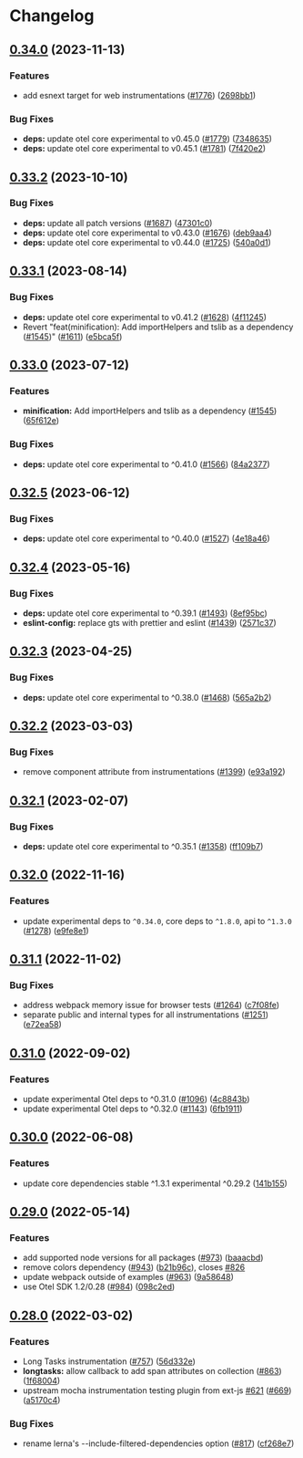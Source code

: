 # Changelog

## [0.34.0](https://github.com/open-telemetry/opentelemetry-js-contrib/compare/instrumentation-long-task-v0.33.2...instrumentation-long-task-v0.34.0) (2023-11-13)


### Features

* add esnext target for web instrumentations ([#1776](https://github.com/open-telemetry/opentelemetry-js-contrib/issues/1776)) ([2698bb1](https://github.com/open-telemetry/opentelemetry-js-contrib/commit/2698bb1a5a4de5a5c6272643d6e50180db874d64))


### Bug Fixes

* **deps:** update otel core experimental to v0.45.0 ([#1779](https://github.com/open-telemetry/opentelemetry-js-contrib/issues/1779)) ([7348635](https://github.com/open-telemetry/opentelemetry-js-contrib/commit/734863562c25cd0497aa3f51eccb2bf8bbd5e711))
* **deps:** update otel core experimental to v0.45.1 ([#1781](https://github.com/open-telemetry/opentelemetry-js-contrib/issues/1781)) ([7f420e2](https://github.com/open-telemetry/opentelemetry-js-contrib/commit/7f420e25a8d396c83fd38101088434210705e365))

## [0.33.2](https://github.com/open-telemetry/opentelemetry-js-contrib/compare/instrumentation-long-task-v0.33.1...instrumentation-long-task-v0.33.2) (2023-10-10)


### Bug Fixes

* **deps:** update all patch versions ([#1687](https://github.com/open-telemetry/opentelemetry-js-contrib/issues/1687)) ([47301c0](https://github.com/open-telemetry/opentelemetry-js-contrib/commit/47301c038e4dc7d24797cb0b8426033ecc0374e6))
* **deps:** update otel core experimental to v0.43.0 ([#1676](https://github.com/open-telemetry/opentelemetry-js-contrib/issues/1676)) ([deb9aa4](https://github.com/open-telemetry/opentelemetry-js-contrib/commit/deb9aa441dc7d2b0fd5ec11b41c934a1e93134fd))
* **deps:** update otel core experimental to v0.44.0 ([#1725](https://github.com/open-telemetry/opentelemetry-js-contrib/issues/1725)) ([540a0d1](https://github.com/open-telemetry/opentelemetry-js-contrib/commit/540a0d1ff5641522abba560d59a298084f786630))

## [0.33.1](https://github.com/open-telemetry/opentelemetry-js-contrib/compare/instrumentation-long-task-v0.33.0...instrumentation-long-task-v0.33.1) (2023-08-14)


### Bug Fixes

* **deps:** update otel core experimental to v0.41.2 ([#1628](https://github.com/open-telemetry/opentelemetry-js-contrib/issues/1628)) ([4f11245](https://github.com/open-telemetry/opentelemetry-js-contrib/commit/4f1124524aee565c3cfbf3975aa5d3d039377621))
* Revert "feat(minification): Add importHelpers and tslib as a dependency ([#1545](https://github.com/open-telemetry/opentelemetry-js-contrib/issues/1545))" ([#1611](https://github.com/open-telemetry/opentelemetry-js-contrib/issues/1611)) ([e5bca5f](https://github.com/open-telemetry/opentelemetry-js-contrib/commit/e5bca5fe5b27adc59c8de8fe4087d38b69d93bd4))

## [0.33.0](https://github.com/open-telemetry/opentelemetry-js-contrib/compare/instrumentation-long-task-v0.32.5...instrumentation-long-task-v0.33.0) (2023-07-12)


### Features

* **minification:** Add importHelpers and tslib as a dependency ([#1545](https://github.com/open-telemetry/opentelemetry-js-contrib/issues/1545)) ([65f612e](https://github.com/open-telemetry/opentelemetry-js-contrib/commit/65f612e35c4d67b9935dc3a9155588b35d915482))


### Bug Fixes

* **deps:** update otel core experimental to ^0.41.0 ([#1566](https://github.com/open-telemetry/opentelemetry-js-contrib/issues/1566)) ([84a2377](https://github.com/open-telemetry/opentelemetry-js-contrib/commit/84a2377845c313f0ca68b4de7f3e7a464be68885))

## [0.32.5](https://github.com/open-telemetry/opentelemetry-js-contrib/compare/instrumentation-long-task-v0.32.4...instrumentation-long-task-v0.32.5) (2023-06-12)


### Bug Fixes

* **deps:** update otel core experimental to ^0.40.0 ([#1527](https://github.com/open-telemetry/opentelemetry-js-contrib/issues/1527)) ([4e18a46](https://github.com/open-telemetry/opentelemetry-js-contrib/commit/4e18a46396eb2f06e86790dbbd68075c4c2dc83b))

## [0.32.4](https://github.com/open-telemetry/opentelemetry-js-contrib/compare/instrumentation-long-task-v0.32.3...instrumentation-long-task-v0.32.4) (2023-05-16)


### Bug Fixes

* **deps:** update otel core experimental to ^0.39.1 ([#1493](https://github.com/open-telemetry/opentelemetry-js-contrib/issues/1493)) ([8ef95bc](https://github.com/open-telemetry/opentelemetry-js-contrib/commit/8ef95bccc2d03302089f256f3d0ee091869b4c44))
* **eslint-config:** replace gts with prettier and eslint ([#1439](https://github.com/open-telemetry/opentelemetry-js-contrib/issues/1439)) ([2571c37](https://github.com/open-telemetry/opentelemetry-js-contrib/commit/2571c371be1b5738442200cab2415b6a04c32aab))

## [0.32.3](https://github.com/open-telemetry/opentelemetry-js-contrib/compare/instrumentation-long-task-v0.32.2...instrumentation-long-task-v0.32.3) (2023-04-25)


### Bug Fixes

* **deps:** update otel core experimental to ^0.38.0 ([#1468](https://github.com/open-telemetry/opentelemetry-js-contrib/issues/1468)) ([565a2b2](https://github.com/open-telemetry/opentelemetry-js-contrib/commit/565a2b2c6fde88af3f5401ef6a5a9643d0d66349))

## [0.32.2](https://github.com/open-telemetry/opentelemetry-js-contrib/compare/instrumentation-long-task-v0.32.1...instrumentation-long-task-v0.32.2) (2023-03-03)


### Bug Fixes

* remove component attribute from instrumentations ([#1399](https://github.com/open-telemetry/opentelemetry-js-contrib/issues/1399)) ([e93a192](https://github.com/open-telemetry/opentelemetry-js-contrib/commit/e93a192b672c8db361bac83ad60294ca49b95361))

## [0.32.1](https://github.com/open-telemetry/opentelemetry-js-contrib/compare/instrumentation-long-task-v0.32.0...instrumentation-long-task-v0.32.1) (2023-02-07)


### Bug Fixes

* **deps:** update otel core experimental to ^0.35.1 ([#1358](https://github.com/open-telemetry/opentelemetry-js-contrib/issues/1358)) ([ff109b7](https://github.com/open-telemetry/opentelemetry-js-contrib/commit/ff109b77928cc9a139a21c63d6b54399bb017fa4))

## [0.32.0](https://github.com/open-telemetry/opentelemetry-js-contrib/compare/instrumentation-long-task-v0.31.1...instrumentation-long-task-v0.32.0) (2022-11-16)


### Features

* update experimental deps to `^0.34.0`, core deps to `^1.8.0`, api to `^1.3.0` ([#1278](https://github.com/open-telemetry/opentelemetry-js-contrib/issues/1278)) ([e9fe8e1](https://github.com/open-telemetry/opentelemetry-js-contrib/commit/e9fe8e13e34f54e96c50525cadeb74ac048c5624))

## [0.31.1](https://github.com/open-telemetry/opentelemetry-js-contrib/compare/instrumentation-long-task-v0.31.0...instrumentation-long-task-v0.31.1) (2022-11-02)


### Bug Fixes

* address webpack memory issue for browser tests ([#1264](https://github.com/open-telemetry/opentelemetry-js-contrib/issues/1264)) ([c7f08fe](https://github.com/open-telemetry/opentelemetry-js-contrib/commit/c7f08fed51bca68b0c522769c3c589102b98ec93))
* separate public and internal types for all instrumentations ([#1251](https://github.com/open-telemetry/opentelemetry-js-contrib/issues/1251)) ([e72ea58](https://github.com/open-telemetry/opentelemetry-js-contrib/commit/e72ea58cfb888a90590970f63d3a042a8ea3aaf2))

## [0.31.0](https://github.com/open-telemetry/opentelemetry-js-contrib/compare/instrumentation-long-task-v0.30.0...instrumentation-long-task-v0.31.0) (2022-09-02)


### Features

* update experimental Otel deps to ^0.31.0 ([#1096](https://github.com/open-telemetry/opentelemetry-js-contrib/issues/1096)) ([4c8843b](https://github.com/open-telemetry/opentelemetry-js-contrib/commit/4c8843be14896d1159a622c07eb3a049401ccba1))
* update experimental Otel deps to ^0.32.0 ([#1143](https://github.com/open-telemetry/opentelemetry-js-contrib/issues/1143)) ([6fb1911](https://github.com/open-telemetry/opentelemetry-js-contrib/commit/6fb191139aed2ca763300dcf9adb51121a88f97e))

## [0.30.0](https://github.com/open-telemetry/opentelemetry-js-contrib/compare/instrumentation-long-task-v0.29.0...instrumentation-long-task-v0.30.0) (2022-06-08)


### Features

* update core dependencies stable ^1.3.1 experimental ^0.29.2 ([141b155](https://github.com/open-telemetry/opentelemetry-js-contrib/commit/141b155e344980b51264e26b26c117b2113bcef6))

## [0.29.0](https://github.com/open-telemetry/opentelemetry-js-contrib/compare/instrumentation-long-task-v0.28.0...instrumentation-long-task-v0.29.0) (2022-05-14)


### Features

* add supported node versions for all packages ([#973](https://github.com/open-telemetry/opentelemetry-js-contrib/issues/973)) ([baaacbd](https://github.com/open-telemetry/opentelemetry-js-contrib/commit/baaacbdd35ca4baab0afae64647aa8c0380ee4b7))
* remove colors dependency ([#943](https://github.com/open-telemetry/opentelemetry-js-contrib/issues/943)) ([b21b96c](https://github.com/open-telemetry/opentelemetry-js-contrib/commit/b21b96c1a3a4f871370f970d6b2825f00e1fe595)), closes [#826](https://github.com/open-telemetry/opentelemetry-js-contrib/issues/826)
* update webpack outside of examples ([#963](https://github.com/open-telemetry/opentelemetry-js-contrib/issues/963)) ([9a58648](https://github.com/open-telemetry/opentelemetry-js-contrib/commit/9a586480ed6a7677fb1283a61d05540345c52617))
* use Otel SDK 1.2/0.28 ([#984](https://github.com/open-telemetry/opentelemetry-js-contrib/issues/984)) ([098c2ed](https://github.com/open-telemetry/opentelemetry-js-contrib/commit/098c2ed6f9c5ab7bd865685018c0777245aab3b7))

## [0.28.0](https://github.com/open-telemetry/opentelemetry-js-contrib/compare/instrumentation-long-task-v0.27.0...instrumentation-long-task-v0.28.0) (2022-03-02)


### Features

* Long Tasks instrumentation ([#757](https://github.com/open-telemetry/opentelemetry-js-contrib/issues/757)) ([56d332e](https://github.com/open-telemetry/opentelemetry-js-contrib/commit/56d332e58ab2ed35fc11c4b30c8a812dd41670d3))
* **longtasks:** allow callback to add span attributes on collection ([#863](https://github.com/open-telemetry/opentelemetry-js-contrib/issues/863)) ([1f68004](https://github.com/open-telemetry/opentelemetry-js-contrib/commit/1f68004ef9b25b0d260159f4b1e2f279b1a64649))
* upstream mocha instrumentation testing plugin from ext-js [#621](https://github.com/open-telemetry/opentelemetry-js-contrib/issues/621) ([#669](https://github.com/open-telemetry/opentelemetry-js-contrib/issues/669)) ([a5170c4](https://github.com/open-telemetry/opentelemetry-js-contrib/commit/a5170c494706a2bec3ba51e59966d0ca8a41d00e))


### Bug Fixes

* rename lerna's --include-filtered-dependencies option ([#817](https://github.com/open-telemetry/opentelemetry-js-contrib/issues/817)) ([cf268e7](https://github.com/open-telemetry/opentelemetry-js-contrib/commit/cf268e7a92b7800ad6dbec9ca77466f9ee03ee1a))
